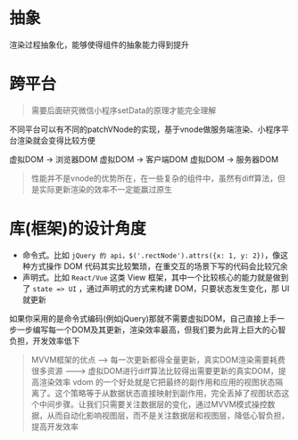# 抽象
渲染过程抽象化，能够使得组件的抽象能力得到提升


# 跨平台
> 需要后面研究微信小程序setData的原理才能完全理解

不同平台可以有不同的patchVNode的实现，基于vnode做服务端渲染、小程序平台渲染就会变得比较方便

虚拟DOM -> 浏览器DOM
虚拟DOM -> 客户端DOM
虚拟DOM -> 服务器DOM

> 性能并不是vnode的优势所在，在一些复杂的组件中，虽然有diff算法，但是实际更新渲染的效率不一定能赢过原生



# 库(框架)的设计角度

- 命令式。比如 `jQuery 的 api，$('.rectNode').attrs({x: 1, y: 2})`，像这种方式操作 DOM 代码其实比较繁琐，在重交互的场景下写的代码会比较冗余
- 声明式。比如 `React/Vue` 这类 View 框架，其中一个比较核心的能力就是做到了 `state => UI` ，通过声明式的方式来构建 DOM，只要状态发生变化，那 UI 就更新

如果你采用的是命令式编码(例如jQuery)那就不需要虚拟DOM，自己直接上手一步一步编写每一个DOM及其更新，渲染效率最高，但我们要为此背上巨大的心智负担，开发效率低下

> MVVM框架的优点 --> 每一次更新都得全量更新，真实DOM渲染需要耗费很多资源  ---> 虚拟DOM进行diff算法比较得出需要更新的真实DOM，提高渲染效率
vdom 的一个好处就是它把最终的副作用和应用的视图状态隔离了。这个策略等于从数据状态直接映射到副作用，完全丢掉了视图状态这个中间步骤。让我们只需要关注数据层的变化，通过MVVM模式操控数据，从而自动化影响视图层，而不是关注数据层和视图层，降低心智负担，提高开发效率